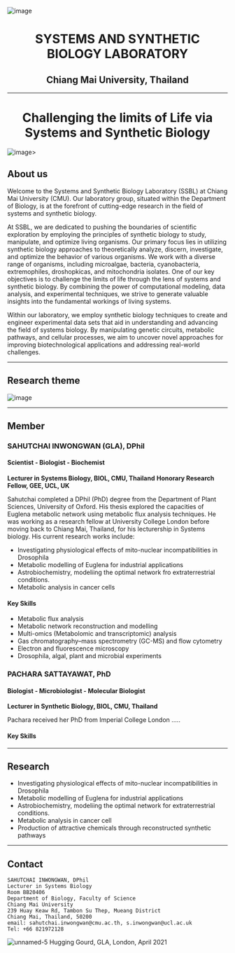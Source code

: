 ![image](https://github.com/SSBLCMU/SSBLCMU.github.io/assets/135954747/f44a9a53-7a2b-4e1b-a0d7-3e3d75b9776c)

<h1 align="center">SYSTEMS AND SYNTHETIC BIOLOGY LABORATORY</h1>

<h2 align="center">Chiang Mai University, Thailand</h2>

---
<h1 align="center">Challenging the limits of Life via Systems and Synthetic Biology</h1>

![image](https://github.com/SSBLCMU/SSBLCMU.github.io/assets/135954747/034c6ec8-82d5-4024-a3a8-ad832bfc8020)>  
     
## About us

Welcome to the Systems and Synthetic Biology Laboratory (SSBL) at Chiang Mai University (CMU). Our laboratory group, situated within the Department of Biology, is at the forefront of cutting-edge research in the field of systems and synthetic biology.

At SSBL, we are dedicated to pushing the boundaries of scientific exploration by employing the principles of synthetic biology to study, manipulate, and optimize living organisms. Our primary focus lies in utilizing synthetic biology approaches to theoretically analyze, discern, investigate, and optimize the behavior of various organisms. We work with a diverse range of organisms, including microalgae, bacteria, cyanobacteria, extremophiles, droshopkicas, and mitochondria isolates. One of our key objectives is to challenge the limits of life through the lens of systems and synthetic biology. By combining the power of computational modeling, data analysis, and experimental techniques, we strive to generate valuable insights into the fundamental workings of living systems.

Within our laboratory, we employ synthetic biology techniques to create and engineer experimental data sets that aid in understanding and advancing the field of systems biology. By manipulating genetic circuits, metabolic pathways, and cellular processes, we aim to uncover novel approaches for improving biotechnological applications and addressing real-world challenges.

--- 

## Research theme
![image](https://github.com/SSBLCMU/SSBLCMU.github.io/assets/135954747/8794ab33-d4c4-4d50-b763-c472617374f2)

---
## Member 

### **SAHUTCHAI INWONGWAN (GLA), DPhil**
#### Scientist - Biologist - Biochemist
**Lecturer in Systems Biology, BIOL, CMU, Thailand**
**Honorary Research Fellow, GEE, UCL, UK**

Sahutchai completed a DPhil (PhD) degree from the Department of Plant Sciences, University of Oxford. 
His thesis explored the capacities of Euglena metabolic network using metabolic flux analysis techniques. 
He was working as a research fellow at University College London before moving back to Chiang Mai, Thailand, for his lecturership in Systems biology.
His current research works include: 
- Investigating physiological effects of mito-nuclear incompatibilities in Drosophila
- Metabolic modelling of Euglena for industrial applications
- Astrobiochemistry, modeliing the optimal network fro extraterrestrial conditions.  
- Metabolic analysis in cancer cells
#### Key Skills
- Metabolic flux analysis
- Metabolic network reconstruction and modelling 
- Multi-omics (Metabolomic and transcriptomic) analysis
- Gas chromatography–mass spectrometry (GC-MS) and flow cytometry
- Electron and fluorescence microscopy 
- Drosophila, algal, plant and microbial experiments


### **PACHARA SATTAYAWAT, PhD**
#### Biologist - Microbiologist - Molecular Biologist

**Lecturer in Synthetic Biology, BIOL, CMU, Thailand**

Pachara received her PhD from Imperial College London …..
#### Key Skills

---

## Research

* Investigating physiological effects of mito-nuclear incompatibilities in Drosophila
* Metabolic modelling of Euglena for industrial applications
* Astrobiochemistry, modeliing the optimal network for extraterrestrial conditions.
* Metabolic analysis in cancer cell
* Production of attractive chemicals through reconstructed synthetic pathways

---

## Contact
```
SAHUTCHAI INWONGWAN, DPhil
Lecturer in Systems Biology
Room BB20406
Department of Biology, Faculty of Science
Chiang Mai University
239 Huay Keaw Rd, Tambon Su Thep, Mueang District
Chiang Mai, Thailand, 50200
email: sahutchai.inwongwan@cmu.ac.th, s.inwongwan@ucl.ac.uk
Tel: +66 821972128
```
![unnamed-5](https://user-images.githubusercontent.com/77986547/166148973-b247c06c-0b85-4042-a590-12fdbff6ca1e.jpg)
Hugging Gourd, GLA, London, April 2021
